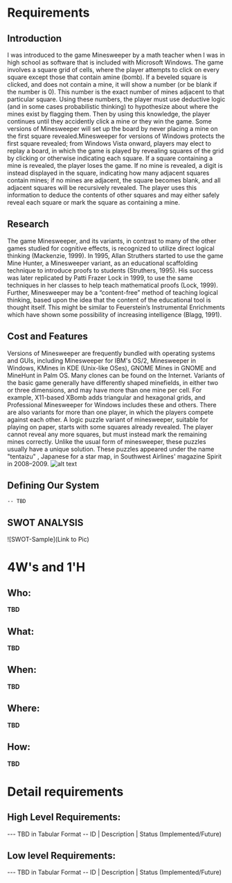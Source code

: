 # Requirements
## Introduction
I was introduced to the game Minesweeper by a math teacher when I was in high school as software that is included with Microsoft Windows. The game involves a square grid of cells, where the player attempts to click on every square except those that contain amine (bomb). If a beveled square is clicked, and does not contain a mine, it will show a number (or be blank if the number is 0). This number is the exact number of mines adjacent to that particular square. Using these numbers, the player must use deductive
logic (and in some cases probabilistic thinking) to hypothesize about where the mines exist by flagging them. Then by using this knowledge, the player continues until they accidently click a mine or they win the game.
Some versions of Minesweeper will set up the board by never placing a mine on the first square revealed.Minesweeper for versions of Windows protects the first square revealed; from Windows Vista onward, players may elect to replay a board, in which the game is played by revealing squares of the grid by clicking or otherwise indicating each square. If a square containing a mine is revealed, the player loses the game. If no mine is revealed, a digit is instead displayed in the square, indicating how many adjacent squares contain mines; if no mines are adjacent, the square becomes blank, and all adjacent squares will be recursively revealed. The player uses this information to deduce the contents of other squares and may either safely reveal each square or mark the square as containing a mine.

## Research
The game Minesweeper, and its variants, in contrast to many of the other games
studied for cognitive effects, is recognized to utilize direct logical thinking (Mackenzie,
1999). In 1995, Allan Struthers started to use the game Mine Hunter, a Minesweeper
variant, as an educational scaffolding technique to introduce proofs to students (Struthers,
1995). His success was later replicated by Patti Frazer Lock in 1999, to use the same
techniques in her classes to help teach mathematical proofs (Lock, 1999). Further,
Minesweeper may be a “content-free” method of teaching logical thinking, based upon the
idea that the content of the educational tool is thought itself. This might be similar to
Feuerstein’s Instrumental Enrichments which have shown some possibility of increasing
intelligence (Blagg, 1991).
## Cost and Features
Versions of Minesweeper are frequently bundled with operating systems and GUIs, including Minesweeper for IBM's OS/2, Minesweeper in Windows, KMines in KDE (Unix-like OSes), GNOME Mines in GNOME and MineHunt in Palm OS. Many clones can be found on the Internet.
Variants of the basic game generally have differently shaped minefields, in either two or three dimensions, and may have more than one mine per cell. For example, X11-based XBomb adds triangular and hexagonal grids, and Professional Minesweeper for Windows includes these and others. There are also variants for more than one player, in which the players compete against each other.
A logic puzzle variant of minesweeper, suitable for playing on paper, starts with some squares already revealed. The player cannot reveal any more squares, but must instead mark the remaining mines correctly. Unlike the usual form of minesweeper, these puzzles usually have a unique solution. These puzzles appeared under the name "tentaizu" , Japanese for a star map, in Southwest Airlines' magazine Spirit in 2008–2009.
![alt text](http://picsum.photos/200/200)

## Defining Our System
    -- TBD
## SWOT ANALYSIS
![SWOT-Sample](Link to Pic)

# 4W&#39;s and 1&#39;H

## Who:

**TBD**

## What:

**TBD**

## When:

**TBD**

## Where:

**TBD**

## How:

**TBD**

# Detail requirements
## High Level Requirements:
--- TBD in Tabular Format 
-- ID | Description | Status (Implemented/Future)


##  Low level Requirements:
--- TBD in Tabular Format 
-- ID | Description | Status (Implemented/Future)
